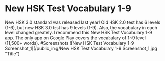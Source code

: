 # New HSK Test Vocabulary 1-9
New HSK 3.0 standard was released last year! Old HSK 2.0 test has 6 levels (1-6), but new HSK 3.0 test has 9 levels (1-9). Also, the vocabulary in each level changed greately. I recommend this New HSK Test Vocabulary 1-9 app. The only app on Google Play covers the vocabulary of 1~9 level (11,500+ words). 
#Screenshots
![New HSK Test Vocabulary 1-9 Screenshot_1](/public_img/New HSK Test Vocabulary 1-9 Screenshot_1.jpg "Title")